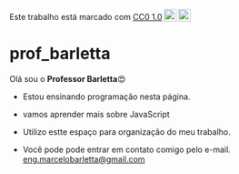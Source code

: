 <p xmlns:cc="http://creativecommons.org/ns#" >Este trabalho está marcado com <a href="https://creativecommons.org/publicdomain/zero/1.0/?ref=chooser-v1" target="_blank" rel="license noopener noreferrer" style="display:inline-block;">CC0 1.0<img style="height:22px!important;margin-left:3px;vertical-align:text-bottom;" src="https://mirrors.creativecommons.org/presskit/icons/cc.svg?ref=chooser-v1" alt=""><img style="height:22px!important;margin-left:3px;vertical-align:text-bottom;" src="https://mirrors.creativecommons.org/presskit/icons/zero.svg?ref=chooser-v1" alt=""></a></p>

# prof_barletta
Olá sou o **Professor Barletta**😍

- Estou ensinando programação nesta página.
- vamos aprender mais sobre JavaScript
- Utilizo estte espaço para organização do meu trabalho.

- Você pode pode entrar em contato comigo pelo e-mail.
eng.marcelobarletta@gmail.com

